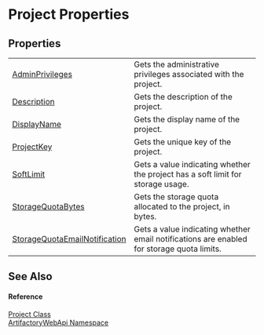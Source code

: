 # Project Properties




## Properties
<table>
<tr>
<td><a href="28be7616-18e9-2a96-0d16-7a8ecb6acc2a">AdminPrivileges</a></td>
<td>Gets the administrative privileges associated with the project.</td></tr>
<tr>
<td><a href="8c5fe1bc-b02a-8086-5d20-50e5e95b65d3">Description</a></td>
<td>Gets the description of the project.</td></tr>
<tr>
<td><a href="1f875539-8319-f1fb-52f0-e9c371b0e46d">DisplayName</a></td>
<td>Gets the display name of the project.</td></tr>
<tr>
<td><a href="cc9d9391-3d98-9e18-11be-c8a5e6f69703">ProjectKey</a></td>
<td>Gets the unique key of the project.</td></tr>
<tr>
<td><a href="a86030f0-c7b5-18e4-5b61-2626b138c6b3">SoftLimit</a></td>
<td>Gets a value indicating whether the project has a soft limit for storage usage.</td></tr>
<tr>
<td><a href="2e098bc9-4a30-b455-f85c-2f8dd5852cba">StorageQuotaBytes</a></td>
<td>Gets the storage quota allocated to the project, in bytes.</td></tr>
<tr>
<td><a href="bc8d7811-1c04-accf-4c0b-53441ecff898">StorageQuotaEmailNotification</a></td>
<td>Gets a value indicating whether email notifications are enabled for storage quota limits.</td></tr>
</table>

## See Also


#### Reference
<a href="280399b3-78c4-4653-9828-07e8d0759b57">Project Class</a>  
<a href="75b20af6-7197-02a5-e38f-f7b15eac4732">ArtifactoryWebApi Namespace</a>  
